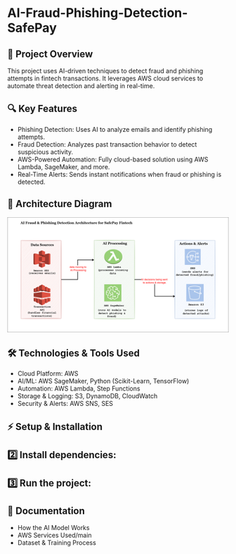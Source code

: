 # AI-Fraud-Phishing-Detection-SafePay

## 🚀 Project Overview
This project uses AI-driven techniques to detect fraud and phishing attempts in fintech transactions. It leverages AWS cloud services to automate threat detection and alerting in real-time.

## 🔍 Key Features
- Phishing Detection: Uses AI to analyze emails and identify phishing attempts.
- Fraud Detection: Analyzes past transaction behavior to detect suspicious activity.
- AWS-Powered Automation: Fully cloud-based solution using AWS Lambda, SageMaker, and more.
- Real-Time Alerts: Sends instant notifications when fraud or phishing is detected.

## 📌 Architecture Diagram 
![SafePay AI Fraud & Phishing Detection](https://github.com/AibinuolaDamilola/AI-Fraud-Phishing-Detection-SafePay/blob/main/AI%20architecture.drawio.png?raw=true)


## 🛠️ Technologies & Tools Used
- Cloud Platform: AWS
- AI/ML: AWS SageMaker, Python (Scikit-Learn, TensorFlow)
- Automation: AWS Lambda, Step Functions
- Storage & Logging: S3, DynamoDB, CloudWatch
- Security & Alerts: AWS SNS, SES

## ⚡ Setup & Installation


## 2️⃣ Install dependencies:


## 3️⃣ Run the project:


## 📖 Documentation
- How the AI Model Works
- AWS Services Used/main
- Dataset & Training Process


